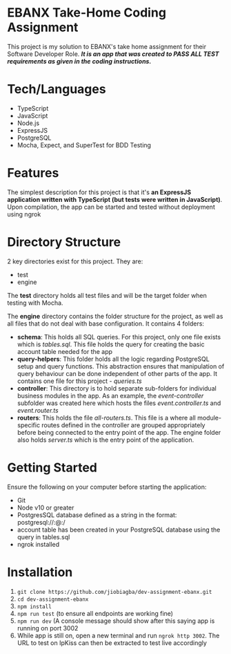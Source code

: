 # EBANX Take-Home Coding Assignment
This project is my solution to EBANX's take home assignment for their Software Developer Role. **_It is an app that was created to PASS ALL TEST requirements as given in the coding instructions._**

# Tech/Languages
* TypeScript
* JavaScript
* Node.js
* ExpressJS
* PostgreSQL
* Mocha, Expect, and SuperTest for BDD Testing

# Features
The simplest description for this project is that it's **an ExpressJS application written with TypeScript (but tests were written in JavaScript)**. Upon compilation, the app can be started and tested without deployment using ngrok

# Directory Structure
2 key directories exist for this project. They are:
* test
* engine

The **test** directory holds all test files and will be the target folder when testing with Mocha.

The **engine** directory contains the folder structure for the project, as well as all files that do not deal with base configuration. It contains 4 folders:
* **schema**: This holds all SQL queries. For this project, only one file exists which is _tables.sql_. This file holds the query for creating the basic account table needed for the app
* **query-helpers**: This folder holds all the logic regarding PostgreSQL setup and query functions. This abstraction ensures that manipulation of query behaviour can be done independent of other parts of the app. It contains one file for this project - _queries.ts_
* **controller**: This directory is to hold separate sub-folders for individual business modules in the app. As an example, the _event-controller_ subfolder was created here which hosts the files _event.controller.ts_ and _event.router.ts_
* **routers**: This holds the file _all-routers.ts_. This file is a where all module-specific routes defined in the controller are grouped appropriately before being connected to the entry point of the app.
The engine folder also holds _server.ts_ which is the entry point of the application.

# Getting Started
Ensure the following on your computer before starting the application:
* Git
* Node v10 or greater
* PostgresSQL database defined as a string in the format: postgresql://<username>:<password>@<host>:<port>/<database name>
* account table has been created in your PostgreSQL database using the query in tables.sql
 * ngrok installed
 
 
 # Installation
 1. `git clone https://github.com/jiobiagba/dev-assignment-ebanx.git`
 2. `cd dev-assignment-ebanx`
 3. `npm install`
 4. `npm run test` (to ensure all endpoints are working fine)
 5. `npm run dev` (A console message should show after this saying app is running on port 3002
 6. While app is still on, open a new terminal and run `ngrok http 3002`. The URL to test on IpKiss can then be extracted to test live accordingly


